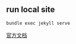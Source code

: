 
## run local site

```bash
bundle exec jekyll serve
```

[官方文档](https://help.github.com/en/articles/setting-up-your-github-pages-site-locally-with-jekyll)
